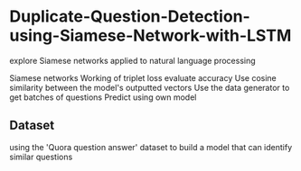 # Duplicate-Question-Detection-using-Siamese-Network-with-LSTM

explore Siamese networks applied to natural language processing

Siamese networks
Working of triplet loss
evaluate accuracy
Use cosine similarity between the model's outputted vectors
Use the data generator to get batches of questions
Predict using own model

## Dataset

using the 'Quora question answer' dataset to build a model that can identify similar questions
